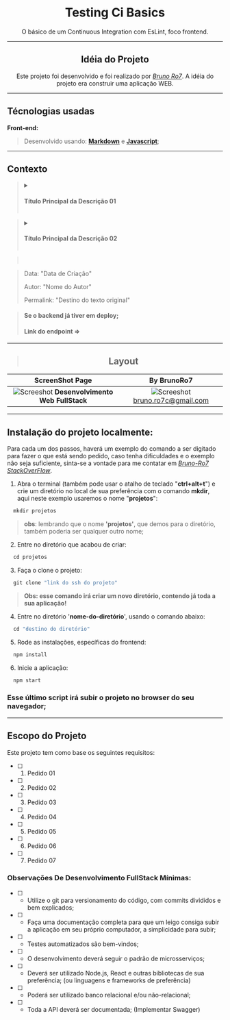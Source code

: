 <div style="display:inline_block" align="center">

  <h1><strong>Testing Ci Basics</strong></h1>
  <p>O básico de um Continuous Integration com EsLint, foco frontend.</p>

---
</div>

<div style="display:inline_block" align="center">
  
  <h2><strong>Idéia do Projeto</strong></h2>

Este projeto foi desenvolvido e foi realizado por _[Bruno Ro7](https://www.linkedin.com/in/brunoro7/)_. A idéia do projeto era construir uma aplicação WEB.

---
</div>

## **Técnologias usadas**

**Front-end:**
> Desenvolvido usando: [**Markdown**]() e [**Javascript**](https://developer.mozilla.org/pt-BR/docs/Web/JavaScript);
---

## **Contexto**

> <details>
> <summary><h4>Título Principal da Descrição 01<h4></summary>
> Exemplo de texto.
> Cada Parágrafo tem que estar assim na sequência da "setinha";
</details>

> <details>
> <summary><h4>Título Principal da Descrição 02<h4></summary>
> Exemplo de texto.
> Cada Parágrafo tem que estar assim na sequência da "setinha";
</details>

> <br>

> <p>Data: "Data de Criação"</p>
> <p>Autor: "Nome do Autor"</p>
> <p>Permalink: "Destino do texto original"</p>

> #### Se o backend já tiver em deploy;
> #### Link do endpoint =>

---
<div  width="70vh" heigth="50vh" style="display:inline_block" align="center">

> ## Layout

**ScreenShot Page**            |  **By BrunoRo7**    
:-------------------------:|:-------------------------:
![Screeshot](./brunoro7-portfolio/src/Images/iconBtn.svg) **Desenvolvimento Web FullStack**  |  ![Screeshot](https://avatars.githubusercontent.com/u/80050586?v=4) bruno.ro7c@gmail.com

---
</div>

## **Instalação do projeto localmente:**
 
Para cada um dos passos, haverá um exemplo do comando a ser digitado para fazer o que está sendo pedido, caso tenha dificuldades e o exemplo não seja suficiente, sinta-se a vontade para me contatar em _[Bruno-Ro7 StackOverFlow](https://stackoverflow.com/users/20140542/bruno-rossetti)_.

1. Abra o terminal (também pode usar o atalho de teclado "**ctrl+alt+t**") e crie um diretório no local de sua preferência com o comando **mkdir**, aqui neste exemplo usaremos o nome "**projetos**":
```javascript
  mkdir projetos
```
> **obs**: lembrando que o nome **'projetos'**, que demos para o diretório, também poderia ser qualquer outro nome;

2. Entre no diretório que acabou de criar:
```javascript
  cd projetos
```

3. Faça o clone o projeto:
```javascript
  git clone "link do ssh do projeto"
```
> **Obs: esse comando irá criar um novo diretório, contendo já toda a sua aplicação!**

4. Entre no diretório '**nome-do-diretório**', usando o comando abaixo:
```javascript
  cd "destino do diretório"
```

5. Rode as instalações, específicas do frontend:
```javascript
  npm install
```

6. Inicie a aplicação:
```javascript
  npm start
```

### Esse último script irá subir o projeto no browser do seu navegador;
---

## **Escopo do Projeto**

Este projeto tem como base os seguintes requisitos:

- [ ] 1. Pedido 01
- [ ] 2. Pedido 02
- [ ] 3. Pedido 03
- [ ] 4. Pedido 04
- [ ] 5. Pedido 05
- [ ] 6. Pedido 06
- [ ] 7. Pedido 07

### **Observações De Desenvolvimento FullStack Mínimas:**

- [ ] - Utilize o git para versionamento do código, com commits divididos e bem explicados;

- [ ] - Faça uma documentação completa para que um leigo consiga subir a aplicação em seu próprio computador, a simplicidade para subir;

- [ ] - Testes automatizados são bem-vindos;

- [ ] - O desenvolvimento deverá seguir o padrão de microsserviços;

- [ ] - Deverá ser utilizado Node.js, React e outras bibliotecas de sua preferência; (ou linguagens e frameworks de preferência)

- [ ] - Poderá ser utilizado banco relacional e/ou não-relacional;

- [ ] - Toda a API deverá ser documentada; (Implementar Swagger)